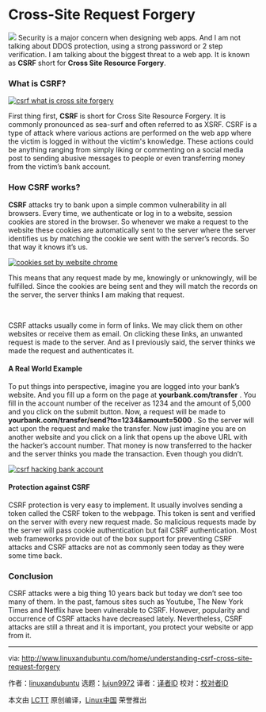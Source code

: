 Cross-Site Request Forgery
======
![](http://www.linuxandubuntu.com/uploads/2/1/1/5/21152474/understanding-csrf-cross-site-forgery_orig.jpg)
Security is a major concern when designing web apps. And I am not talking about DDOS protection, using a strong password or 2 step verification. I am talking about the biggest threat to a web app. It is known as **CSRF** short for **Cross Site Resource Forgery**.

### What is CSRF?

 [![csrf what is cross site forgery](http://www.linuxandubuntu.com/uploads/2/1/1/5/21152474/csrf-what-is-cross-site-forgery_orig.jpg)][1] 

First thing first, **CSRF** is short for Cross Site Resource Forgery. It is commonly pronounced as sea-surf and often referred to as XSRF. CSRF is a type of attack where various actions are performed on the web app where the victim is logged in without the victim's knowledge. These actions could be anything ranging from simply liking or commenting on a social media post to sending abusive messages to people or even transferring money from the victim’s bank account.

### How CSRF works?

**CSRF** attacks try to bank upon a simple common vulnerability in all browsers. Every time, we authenticate or log in to a website, session cookies are stored in the browser. So whenever we make a request to the website these cookies are automatically sent to the server where the server identifies us by matching the cookie we sent with the server’s records. So that way it knows it’s us.

 [![cookies set by website chrome](http://www.linuxandubuntu.com/uploads/2/1/1/5/21152474/cookies-set-by-website-chrome_orig.jpg)][2] 

This means that any request made by me, knowingly or unknowingly, will be fulfilled. Since the cookies are being sent and they will match the records on the server, the server thinks I am making that request.

​

CSRF attacks usually come in form of links. We may click them on other websites or receive them as email. On clicking these links, an unwanted request is made to the server. And as I previously said, the server thinks we made the request and authenticates it.

#### A Real World Example

To put things into perspective, imagine you are logged into your bank’s website. And you fill up a form on the page at **yourbank.com/transfer** . You fill in the account number of the receiver as 1234 and the amount of 5,000 and you click on the submit button. Now, a request will be made to **yourbank.com/transfer/send?to=1234&amount=5000** . So the server will act upon the request and make the transfer. Now just imagine you are on another website and you click on a link that opens up the above URL with the hacker’s account number. That money is now transferred to the hacker and the server thinks you made the transaction. Even though you didn’t.

 [![csrf hacking bank account](http://www.linuxandubuntu.com/uploads/2/1/1/5/21152474/csrf-hacking-bank-account_orig.jpg)][3] 

#### Protection against CSRF

CSRF protection is very easy to implement. It usually involves sending a token called the CSRF token to the webpage. This token is sent and verified on the server with every new request made. So malicious requests made by the server will pass cookie authentication but fail CSRF authentication. Most web frameworks provide out of the box support for preventing CSRF attacks and CSRF attacks are not as commonly seen today as they were some time back.

### Conclusion

CSRF attacks were a big thing 10 years back but today we don’t see too many of them. In the past, famous sites such as Youtube, The New York Times and Netflix have been vulnerable to CSRF. However, popularity and occurrence of CSRF attacks have decreased lately. Nevertheless, CSRF attacks are still a threat and it is important, you protect your website or app from it.


--------------------------------------------------------------------------------

via: http://www.linuxandubuntu.com/home/understanding-csrf-cross-site-request-forgery

作者：[linuxandubuntu][a]
选题：[lujun9972](https://github.com/lujun9972)
译者：[译者ID](https://github.com/译者ID)
校对：[校对者ID](https://github.com/校对者ID)

本文由 [LCTT](https://github.com/LCTT/TranslateProject) 原创编译，[Linux中国](https://linux.cn/) 荣誉推出

[a]:http://www.linuxandubuntu.com
[1]:http://www.linuxandubuntu.com/uploads/2/1/1/5/21152474/csrf-what-is-cross-site-forgery_orig.jpg
[2]:http://www.linuxandubuntu.com/uploads/2/1/1/5/21152474/cookies-set-by-website-chrome_orig.jpg
[3]:http://www.linuxandubuntu.com/uploads/2/1/1/5/21152474/csrf-hacking-bank-account_orig.jpg
